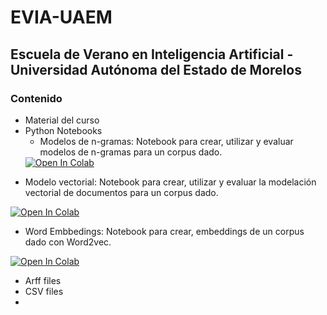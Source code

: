 # EVIA-UAEM
## Escuela de Verano en Inteligencia Artificial - Universidad Autónoma del Estado de Morelos
### Contenido
- Material del curso
- Python Notebooks
  * Modelos de n-gramas: Notebook para crear, utilizar y evaluar modelos de n-gramas para un corpus dado.
  <a target="_blank" href="https://colab.research.google.com/github/labsemco/EVIA-UAEM/blob/main/Modelos%20de%20Lenguaje/Notebooks/modelos_ngramas.ipynb">
  <img src="https://colab.research.google.com/assets/colab-badge.svg" alt="Open In Colab"/>
</a>

  * Modelo vectorial: Notebook para crear, utilizar y evaluar la modelación vectorial de documentos para un corpus dado.

  <a target="_blank" href="https://colab.research.google.com/github/labsemco/EVIA-UAEM/blob/main/Modelos%20Vectoriales/ModeloVectorial.ipynb">
  <img src="https://colab.research.google.com/assets/colab-badge.svg" alt="Open In Colab"/>
</a>

  * Word Embbedings: Notebook para crear, embeddings de un corpus dado con Word2vec.
  <a target="_blank" href="https://colab.research.google.com/github/labsemco/EVIA-UAEM/blob/main/Modelos%20de%20Lenguaje/Notebooks/modelos_ngramas.ipynb">
  <img src="https://colab.research.google.com/assets/colab-badge.svg" alt="Open In Colab"/>
</a>


- Arff files
- CSV files
- 
